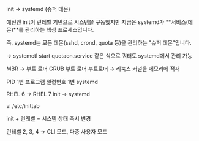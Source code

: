 init → systemd (슈퍼 데몬)

예전엔 init이 런레벨 기반으로 시스템을 구동했지만
지금은 systemd가 **서비스(데몬)**를 관리하는 핵심 프로세스입니다.

즉, systemd는 모든 데몬(sshd, crond, quota 등)을 관리하는 "슈퍼 데몬"입니다.

→ systemctl start quotaon.service 같은 식으로 쿼터도 systemd에서 관리 가능

MBR → 부트 로더
GRUB 부트 로더
부트로더 → 리눅스 커널을 메모리에 적재

PID 1번
프로그램 일련번호 1번
systemd

RHEL 6 → RHEL 7
init → systemd

vi /etc/inittab

init + 런레벨 = 시스템 상태 즉시 변경

런레벨 2, 3, 4 → CLI 모드, 다중 사용자 모드

